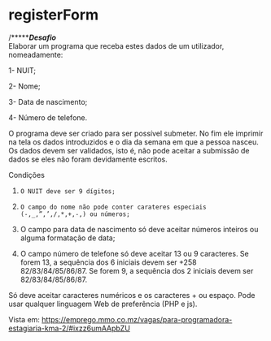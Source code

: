 # registerForm
/********************Desafio***************\
Elaborar um programa que receba estes dados de um utilizador, nomeadamente:

1-   NUIT;

2-   Nome;

3-   Data de nascimento;

4-   Número de telefone.

O programa deve ser criado para ser possível submeter. No fim ele imprimir na tela os dados introduzidos e o dia da semana em que a pessoa nasceu. Os dados devem ser validados, isto é, não pode aceitar a submissão de dados se eles não foram devidamente escritos.

Condições

1.     O NUIT deve ser 9 dígitos;

2.     O campo do nome não pode conter carateres especiais (-,_,”,’,/,*,+,-,) ou números;

3.    O campo para data de nascimento só deve aceitar números inteiros ou alguma formatação de data;

4.    O campo número de telefone só deve aceitar 13 ou 9 caracteres. Se forem 13, a sequência dos 6 iniciais devem ser +258 82/83/84/85/86/87. Se forem 9, a sequência dos 2 iniciais devem ser 82/83/84/85/86/87.

Só deve aceitar caracteres numéricos e os caracteres + ou espaço. Pode usar qualquer linguagem Web de preferência (PHP e js).



Vista em: https://emprego.mmo.co.mz/vagas/para-programadora-estagiaria-kma-2/#ixzz6umAApbZU
